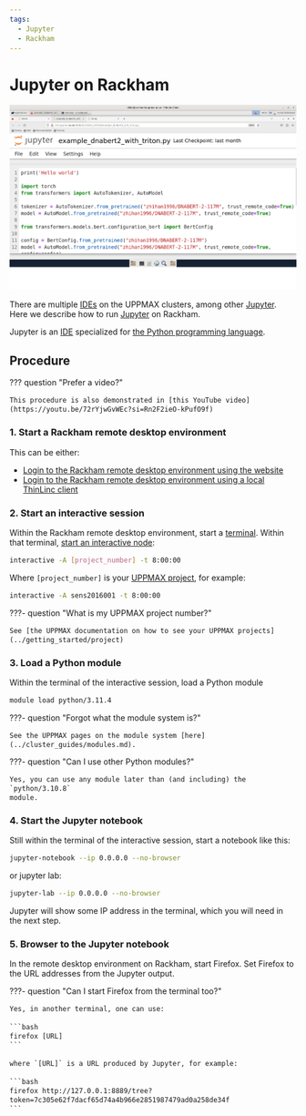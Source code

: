```yaml
---
tags:
  - Jupyter
  - Rackham
---
```


# Jupyter on Rackham

![Jupyter on Rackham](./img/jupyter_rackham_thinlinc.png)

There are multiple [IDEs](../software/ides.md) on the UPPMAX clusters,
among other [Jupyter](../software/jupyter.md).
Here we describe how to run [Jupyter](../software/jupyter.md)
on Rackham.

Jupyter is an [IDE](../software/ides.md) specialized for
[the Python programming language](../software/python.md).

## Procedure

??? question "Prefer a video?"

    This procedure is also demonstrated in [this YouTube video](https://youtu.be/72rYjwGvWEc?si=Rn2F2ieO-kPufO9f)

### 1. Start a Rackham remote desktop environment

This can be either:

- [Login to the Rackham remote desktop environment using the website](login_rackham_remote_desktop_website.md)
- [Login to the Rackham remote desktop environment using a local ThinLinc client](login_rackham_remote_desktop_local_thinlinc_client.md)

### 2. Start an interactive session

Within the Rackham remote desktop environment, start a [terminal](../software/terminal.md).
Within that terminal,
[start an interactive node](../cluster_guides/start_interactive_node_on_rackham.md):

```bash
interactive -A [project_number] -t 8:00:00
```

Where `[project_number]` is your
[UPPMAX project](../getting_started/project.md), for example:

```bash
interactive -A sens2016001 -t 8:00:00
```

???- question "What is my UPPMAX project number?"

    See [the UPPMAX documentation on how to see your UPPMAX projects](../getting_started/project)

### 3. Load a Python module

Within the terminal of the interactive session,
load a Python module

```bash
module load python/3.11.4
```

???- question "Forgot what the module system is?"

    See the UPPMAX pages on the module system [here](../cluster_guides/modules.md).

???- question "Can I use other Python modules?"

    Yes, you can use any module later than (and including) the `python/3.10.8`
    module.

### 4. Start the Jupyter notebook

Still within the terminal of the interactive session,
start a notebook like this:

```bash
jupyter-notebook --ip 0.0.0.0 --no-browser
```

or jupyter lab:

``` bash
jupyter-lab --ip 0.0.0.0 --no-browser
```

Jupyter will show some IP address in the terminal,
which you will need in the next step.

### 5. Browser to the Jupyter notebook

In the remote desktop environment on Rackham, start Firefox.
Set Firefox to the URL addresses from the Jupyter output.

???- question "Can I start Firefox from the terminal too?"

    Yes, in another terminal, one can use:

    ```bash
    firefox [URL]
    ```

    where `[URL]` is a URL produced by Jupyter, for example:

    ```bash
    firefox http://127.0.0.1:8889/tree?token=7c305e62f7dacf65d74a4b966e2851987479ad0a258de34f
    ```
